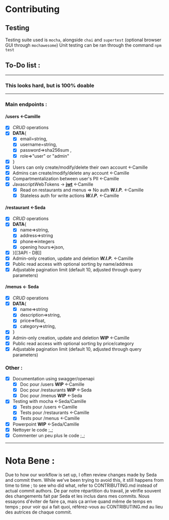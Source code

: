 # Contributing
## Testing
Testing suite used is `mocha`, alongside `chai` and `supertest` (optional browser GUI through `mochawesome`)
Unit testing can be ran through the command `npm test`

## To-Do list : 
---
### This looks hard, but is 100% doable
---
### Main endpoints : 
#### /users <-Camille
- [x] *CRUD* operations
- [x] **DATA**{
	- [x] email=string, 
	- [x] username=string, 
	- [x] password=>sha256sum ,
	- [x] role=>"user" or "admin"
- [x] }
- [x] Users can only create/modify/delete their own account <-Camille
- [x] Admins can create/modify/delete any account <-Camille
- [x] Compartmentalization between user's PII <-Camille
- [x] *J*avascript*W*eb*T*okens -> **[jwt](jwt.io)** <-Camille
	- [x] Read on restaurants and menus => No auth ***W.I.P.*** <-Camille
	- [x] Stateless auth for write actions ***W.I.P.*** <-Camille
#### /restaurant <-Seda
- [x] *CRUD* operations
- [x] **DATA**{
	- [x] name=>string,
	- [x] address=>string
	- [x] phone=>integers
	- [x] opening hours=>json,
- [x] }[[3API - DB]]
- [x] Admin-only creation, update and deletion ***W.I.P.*** <-Camille
- [x] Public read access with optional sorting by name/address
- [x] Adjustable pagination limit (default 10, adjusted through query parameters)
#### /menus <- Seda
- [x] *CRUD* operations
- [x] **DATA**{
	- [x] name=>string
	- [x] description=>string,
	- [x] price=>float,
	- [x] category=>string,
- [x] }
- [x] Admin-only creation, update and deletion **WIP** <-Camille
- [x] Public read access with optional sorting by price/category
- [x] Adjustable pagination limit (default 10, adjusted through query parameters)

### Other :
- [x] Documentation using swagger/openapi
  - [x] Doc pour /users **WIP** <-Camille
  - [x] Doc pour /restaurants **WIP** <-Seda
  - [x] Doc pour /menus **WIP** <-Seda
- [x] Testing with mocha <-Seda/Camille
  - [x] Tests pour /users <-Camille
  - [x] Tests pour /restaurants <-Camille
  - [x] Tests pour /menus <-Camille
- [x] Powerpoint **WIP** <-Seda/Camille
- [x] Nettoyer le code ;_;
- [x] Commenter un peu plus le code ;_;

---
# Nota Bene :
Due to how our workflow is set up, I often review changes made by Seda and commit them. While we've been trying to avoid this, it still happens from time to time ; to see who did what, refer to CONTRIBUTING.md instead of actual commit authors.
De par notre répartition du travail, je vérifie souvent des changements fait par Seda et les inclus dans mes commits. Nous essayons d'éviter de faire ça, mais ça arrive quand même de temps en temps ; pour voir qui a fait quoi, référez-vous au CONTRIBUTING.md au lieu des autrices de chaque commit.

